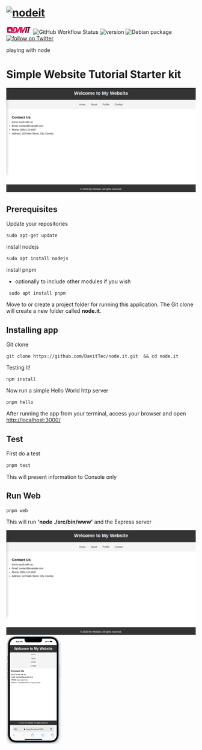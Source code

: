 # <a href="https://github.com/DavitTec/nodeit"><img border="0" alt="nodeit" src="lib/img/nodeit.png" height="50"></a>


<a href="https://davit.ie/"><img border="0" alt="DAVIT" src="https://raw.githubusercontent.com/DavitTec/dotfiles/master/img/DAVIT2.png" height="20"></a>
![GitHub Workflow Status](https://img.shields.io/github/workflow/status/davittec/fileme/CI?style=plastic)
![version](https://img.shields.io/badge/version-0.0.1-red?style=plastic)
![Debian package](https://img.shields.io/debian/v/bash/unstable?color=red&label=bash&style=plastic)
<a href="https://twitter.com/intent/follow?screen_name=_davit">
        <img src="https://img.shields.io/twitter/follow/_davit?style=social&logo=twitter"
            alt="follow on Twitter"></a>



playing with node

# Simple Website Tutorial Starter kit

![alt="Homepage" ](./assets/homepage1.png)

## Prerequisites

Update your repositories
``` 
sudo apt-get update
```
install nodejs
``` 
sudo apt install nodejs
```

install pnpm
  -  optionally to include other modules if you wish

``` 
 sudo apt install pnpm 
```

Move to or create a project folder for running this application.
The Git clone will create a new folder called **node.it**.

## Installing app

Git clone

``` 
git clone https://github.com/DavitTec/node.it.git  && cd node.it
```

Testing it!

``` 
npm install  
```
Now run a simple Hello World http server
``` 
pnpm hello

```
After running the app from your terminal, access your browser and open 
[http://localhost:3000/](http://localhost:3000/)

## Test

First do a test

```bash
pnpm test
```

This will present information to Console only

## Run Web

```bash
pnpm web
```

This will run **'node ./src/bin/www'** and the Express server

<img src="./assets/homepage1.png" alt="Homepage" style="zoom:50%;" /><img src="./assets/mobile1.png" alt="Homepage" style="zoom:50%;" />

